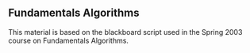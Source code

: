 ## Fundamentals Algorithms

This material is based on the blackboard script used in the Spring 2003 course on Fundamentals Algorithms.